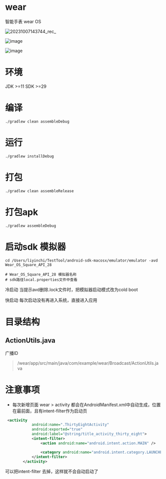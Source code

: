 # wear

智能手表 wear OS

![20231007143744_rec_](https://github.com/liyinchigithub/wear/assets/19643260/0cc30a7e-2d05-41fe-9da5-1eba92cfe74d)

![image](https://github.com/liyinchigithub/wear/assets/19643260/a972dd23-949c-4f4d-82e5-88b13ae95128)

![image](https://github.com/liyinchigithub/wear/assets/19643260/a3a89214-2e82-44ee-aaf1-b8193126cbd5)


# 环境
JDK >=11
SDK >=29


# 编译
```shell
./gradlew clean assembleDebug   
```

# 运行
```shell
./gradlew installDebug
```

# 打包
```shell
./gradlew clean assembleRelease
```


# 打包apk
```shell
./gradlew assembleDebug
```    


# 启动sdk 模拟器

```
cd /Users/liyinchi/TestTool/android-sdk-macosx/emulator/emulator -avd Wear_OS_Square_API_28

# Wear_OS_Square_API_28 模拟器名称
# sdk路径local.properties文件中查看
```

冷启动
当提示avd删除.lock文件时，把模拟器启动模式改为cold boot

快启动
每次启动没有再进入系统，直接进入应用


# 目录结构


## ActionUtils.java

广播ID
> /wear/app/src/main/java/com/example/wear/Broadcast/ActionUtils.java


# 注意事项

* 每次新增页面 wear > activity 都会在AndroidManifest.xml中自动生成，位置在最前面，且有intent-filter作为启动页
```xml
 <activity
            android:name=".ThirtyEightActivity"
            android:exported="true"
            android:label="@string/title_activity_thirty_eight">
            <intent-filter>
                <action android:name="android.intent.action.MAIN" />

                <category android:name="android.intent.category.LAUNCHER" />
            </intent-filter>
        </activity>
```

可以把intent-filter 去掉，这样就不会自动启动了

